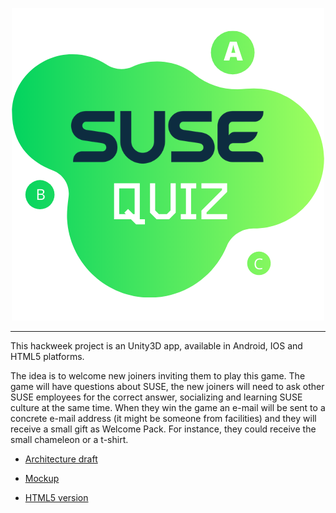 <p align="center"><img src="quiz.png"></p>
<hr>

This hackweek project is an Unity3D app, available in Android, IOS and HTML5 platforms.

The idea is to welcome new joiners inviting them to play this game. The game will have questions about SUSE, the new joiners will need to ask other SUSE employees for the correct answer, socializing and learning SUSE culture at the same time.
When they win the game an e-mail will be sent to a concrete e-mail address (it might be someone from facilities) and they will receive a small gift as Welcome Pack. For instance, they could receive the small chameleon or a t-shirt.

- [Architecture draft](https://docs.google.com/presentation/d/1Nd-UQr3juwj9_pLxkw4BUIDoNJJESUaPM5bTsUXbZ30)

- [Mockup](https://app.moqups.com/FzcvWkj9bb/view/page/ad64222d5?ui=0)

- [HTML5 version](https://srbarrios.github.io/susequiz/)
